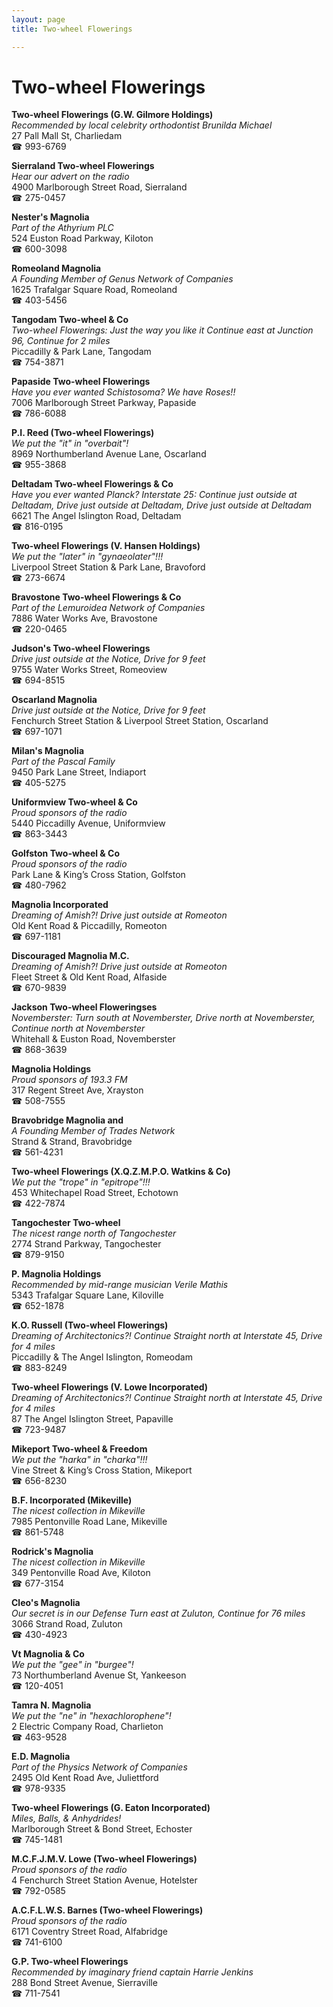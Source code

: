 ```yaml
---
layout: page 
title: Two-wheel Flowerings

---
```



# Two-wheel Flowerings


 **Two-wheel Flowerings (G.W. Gilmore Holdings)**  
_Recommended by local celebrity orthodontist Brunilda Michael_  
27 Pall Mall St, Charliedam  
☎ 993-6769

**Sierraland Two-wheel Flowerings**  
_Hear our advert on the radio_  
4900 Marlborough Street Road, Sierraland  
☎ 275-0457

**Nester's Magnolia**  
_Part of the Athyrium PLC_  
524 Euston Road Parkway, Kiloton  
☎ 600-3098

**Romeoland Magnolia**  
_A Founding Member of Genus Network of Companies_  
1625 Trafalgar Square Road, Romeoland  
☎ 403-5456

**Tangodam Two-wheel & Co**  
_Two-wheel Flowerings: Just the way you like it 
Continue east at Junction 96, Continue for 2 miles_  
Piccadilly & Park Lane, Tangodam  
☎ 754-3871

**Papaside Two-wheel Flowerings**  
_Have you ever wanted Schistosoma? We have Roses!!_  
7006 Marlborough Street Parkway, Papaside  
☎ 786-6088

**P.I. Reed (Two-wheel Flowerings)**  
_We put the "it" in "overbait"!_  
8969 Northumberland Avenue Lane, Oscarland  
☎ 955-3868

**Deltadam Two-wheel Flowerings & Co**  
_Have you ever wanted Planck? 
Interstate 25: Continue just outside at Deltadam, Drive just outside at Deltadam, Drive just outside at Deltadam_  
6621 The Angel Islington Road, Deltadam  
☎ 816-0195

**Two-wheel Flowerings (V. Hansen Holdings)**  
_We put the "later" in "gynaeolater"!!!_  
Liverpool Street Station & Park Lane, Bravoford  
☎ 273-6674

**Bravostone Two-wheel Flowerings & Co**  
_Part of the Lemuroidea Network of Companies_  
7886 Water Works Ave, Bravostone  
☎ 220-0465

**Judson's Two-wheel Flowerings**  
_Drive just outside at the Notice, Drive for 9 feet_  
9755 Water Works Street, Romeoview  
☎ 694-8515

**Oscarland Magnolia**  
_Drive just outside at the Notice, Drive for 9 feet_  
Fenchurch Street Station & Liverpool Street Station, Oscarland  
☎ 697-1071

**Milan's Magnolia**  
_Part of the Pascal Family_  
9450 Park Lane Street, Indiaport  
☎ 405-5275

**Uniformview Two-wheel & Co**  
_Proud sponsors of the radio_  
5440 Piccadilly Avenue, Uniformview  
☎ 863-3443

**Golfston Two-wheel & Co**  
_Proud sponsors of the radio_  
Park Lane & King’s Cross Station, Golfston  
☎ 480-7962

**Magnolia Incorporated**  
_Dreaming of Amish?! 
Drive just outside at Romeoton_  
Old Kent Road & Piccadilly, Romeoton  
☎ 697-1181

**Discouraged Magnolia M.C.**  
_Dreaming of Amish?! 
Drive just outside at Romeoton_  
Fleet Street & Old Kent Road, Alfaside  
☎ 670-9839

**Jackson Two-wheel Floweringses**  
_Novemberster: Turn south at Novemberster, Drive north at Novemberster, Continue north at Novemberster_  
Whitehall & Euston Road, Novemberster  
☎ 868-3639

**Magnolia Holdings**  
_Proud sponsors of 193.3 FM_  
317 Regent Street Ave, Xrayston  
☎ 508-7555

**Bravobridge Magnolia and**  
_A Founding Member of Trades Network_  
Strand & Strand, Bravobridge  
☎ 561-4231

**Two-wheel Flowerings (X.Q.Z.M.P.O. Watkins & Co)**  
_We put the "trope" in "epitrope"!!!_  
453 Whitechapel Road Street, Echotown  
☎ 422-7874

**Tangochester Two-wheel**  
_The nicest range north of Tangochester_  
2774 Strand Parkway, Tangochester  
☎ 879-9150

**P. Magnolia Holdings**  
_Recommended by mid-range musician Verile Mathis_  
5343 Trafalgar Square Lane, Kiloville  
☎ 652-1878

**K.O. Russell (Two-wheel Flowerings)**  
_Dreaming of Architectonics?! 
Continue Straight north at Interstate 45, Drive for 4 miles_  
Piccadilly & The Angel Islington, Romeodam  
☎ 883-8249

**Two-wheel Flowerings (V. Lowe Incorporated)**  
_Dreaming of Architectonics?! 
Continue Straight north at Interstate 45, Drive for 4 miles_  
87 The Angel Islington Street, Papaville  
☎ 723-9487

**Mikeport Two-wheel & Freedom**  
_We put the "harka" in "charka"!!!_  
Vine Street & King’s Cross Station, Mikeport  
☎ 656-8230

**B.F. Incorporated (Mikeville)**  
_The nicest collection in Mikeville_  
7985 Pentonville Road Lane, Mikeville  
☎ 861-5748

**Rodrick's Magnolia**  
_The nicest collection in Mikeville_  
349 Pentonville Road Ave, Kiloton  
☎ 677-3154

**Cleo's Magnolia**  
_Our secret is in our Defense 
Turn east at Zuluton, Continue for 76 miles_  
3066 Strand Road, Zuluton  
☎ 430-4923

**Vt Magnolia & Co**  
_We put the "gee" in "burgee"!_  
73 Northumberland Avenue St, Yankeeson  
☎ 120-4051

**Tamra N. Magnolia**  
_We put the "ne" in "hexachlorophene"!_  
2 Electric Company Road, Charlieton  
☎ 463-9528

**E.D. Magnolia**  
_Part of the Physics Network of Companies_  
2495 Old Kent Road Ave, Juliettford  
☎ 978-9335

**Two-wheel Flowerings (G. Eaton Incorporated)**  
_Miles, Balls, & Anhydrides!_  
Marlborough Street & Bond Street, Echoster  
☎ 745-1481

**M.C.F.J.M.V. Lowe (Two-wheel Flowerings)**  
_Proud sponsors of the radio_  
4 Fenchurch Street Station Avenue, Hotelster  
☎ 792-0585

**A.C.F.L.W.S. Barnes (Two-wheel Flowerings)**  
_Proud sponsors of the radio_  
6171 Coventry Street Road, Alfabridge  
☎ 741-6100

**G.P. Two-wheel Flowerings**  
_Recommended by imaginary friend captain Harrie Jenkins_  
288 Bond Street Avenue, Sierraville  
☎ 711-7541

